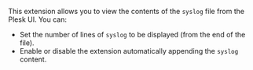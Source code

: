 This extension allows you to view the contents of the `syslog` file from the Plesk UI. You can:

- Set the number of lines of `syslog` to be displayed (from the end of the file).
- Enable or disable the extension automatically appending the `syslog` content.
